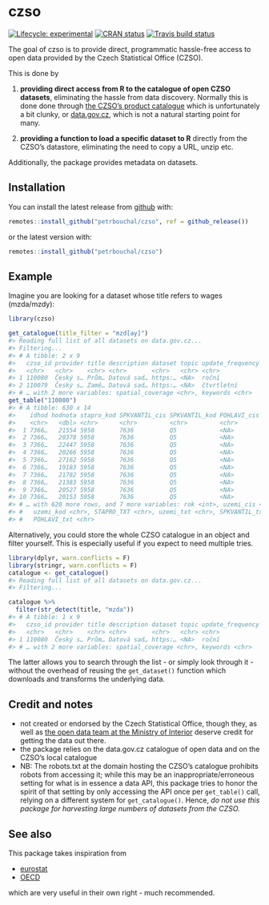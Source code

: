 
<!-- README.md is generated from README.Rmd. Please edit that file -->

# czso

<!-- badges: start -->

[![Lifecycle:
experimental](https://img.shields.io/badge/lifecycle-experimental-orange.svg)](https://www.tidyverse.org/lifecycle/#experimental)
[![CRAN
status](https://www.r-pkg.org/badges/version/czso)](https://CRAN.R-project.org/package=czso)
[![Travis build
status](https://travis-ci.org/petrbouchal/czso.svg?branch=master)](https://travis-ci.org/petrbouchal/czso)
<!-- badges: end -->

The goal of czso is to provide direct, programmatic hassle-free access
to open data provided by the Czech Statistical Office (CZSO).

This is done by

1.  **providing direct access from R to the catalogue of open CZSO
    datasets**, eliminating the hassle from data discovery. Normally
    this is done done through [the CZSO’s product
    catalogue](https://www.czso.cz/csu/czso/otevrena-data-v-katalogu-produktu-csu)
    which is unfortunately a bit clunky, or
    [data.gov.cz](https://data.gov.cz), which is not a natural starting
    point for many.

2.  **providing a function to load a specific dataset to R** directly
    from the CZSO’s datastore, eliminating the need to copy a URL, unzip
    etc.

Additionally, the package provides metadata on datasets.

## Installation

You can install the latest release from
[github](https://github.com/petrbouchal/czso) with:

``` r
remotes::install_github("petrbouchal/czso", ref = github_release())
```

or the latest version with:

``` r
remotes::install_github("petrbouchal/czso")
```

## Example

Imagine you are looking for a dataset whose title refers to wages
(mzda/mzdy):

``` r
library(czso)

get_catalogue(title_filter = "mzd[ay]")
#> Reading full list of all datasets on data.gov.cz...
#> Filtering...
#> # A tibble: 2 x 9
#>   czso_id provider title description dataset topic update_frequency
#>   <chr>   <chr>    <chr> <chr>       <chr>   <chr> <chr>           
#> 1 110080  Český s… Prům… Datová sad… https:… <NA>  roční           
#> 2 110079  Český s… Zamě… Datová sad… https:… <NA>  čtvrtletní      
#> # … with 2 more variables: spatial_coverage <chr>, keywords <chr>
get_table("110080")
#> # A tibble: 630 x 14
#>    idhod hodnota stapro_kod SPKVANTIL_cis SPKVANTIL_kod POHLAVI_cis POHLAVI_kod
#>    <chr>   <dbl> <chr>      <chr>         <chr>         <chr>       <chr>      
#>  1 7366…   21554 5958       7636          Q5            <NA>        <NA>       
#>  2 7366…   20378 5958       7636          Q5            <NA>        <NA>       
#>  3 7366…   22447 5958       7636          Q5            <NA>        <NA>       
#>  4 7366…   20266 5958       7636          Q5            <NA>        <NA>       
#>  5 7366…   27162 5958       7636          Q5            <NA>        <NA>       
#>  6 7366…   19183 5958       7636          Q5            <NA>        <NA>       
#>  7 7366…   21782 5958       7636          Q5            <NA>        <NA>       
#>  8 7366…   21383 5958       7636          Q5            <NA>        <NA>       
#>  9 7366…   20527 5958       7636          Q5            <NA>        <NA>       
#> 10 7366…   20153 5958       7636          Q5            <NA>        <NA>       
#> # … with 620 more rows, and 7 more variables: rok <int>, uzemi_cis <chr>,
#> #   uzemi_kod <chr>, STAPRO_TXT <chr>, uzemi_txt <chr>, SPKVANTIL_txt <chr>,
#> #   POHLAVI_txt <chr>
```

Alternatively, you could store the whole CZSO catalogue in an object and
filter yourself. This is especially useful if you expect to need
multiple tries.

``` r
library(dplyr, warn.conflicts = F)
library(stringr, warn.conflicts = F)
catalogue <- get_catalogue()
#> Reading full list of all datasets on data.gov.cz...
#> Filtering...

catalogue %>% 
  filter(str_detect(title, "mzda"))
#> # A tibble: 1 x 9
#>   czso_id provider title description dataset topic update_frequency
#>   <chr>   <chr>    <chr> <chr>       <chr>   <chr> <chr>           
#> 1 110080  Český s… Prům… Datová sad… https:… <NA>  roční           
#> # … with 2 more variables: spatial_coverage <chr>, keywords <chr>
```

The latter allows you to search through the list - or simply look
through it - without the overhead of reusing the `get_dataset()`
function which downloads and transforms the underlying data.

## Credit and notes

  - not created or endorsed by the Czech Statistical Office, though
    they, as well as [the open data team at the Ministry of
    Interior](https://data.gov.cz/) deserve credit for getting the data
    out there.
  - the package relies on the data.gov.cz catalogue of open data and on
    the CZSO’s local catalogue
  - NB: The robots.txt at the domain hosting the CZSO’s catalogue
    prohibits robots from accessing it; while this may be an
    inappropriate/erroneous setting for what is in essence a data API,
    this package tries to honor the spirit of that setting by only
    accessing the API once per `get_table()` call, relying on a
    different system for `get_catalogue()`. Hence, *do not use this
    package for harvesting large numbers of datasets from the CZSO.*

## See also

This package takes inspiration from

  - [eurostat](https://github.com/rOpenGov/eurostat/)
  - [OECD](https://github.com/expersso/OECD)

which are very useful in their own right - much recommended.
